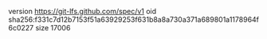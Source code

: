 version https://git-lfs.github.com/spec/v1
oid sha256:f331c7d12b7153f51a63929253f631b8a8a730a371a689801a1178964f6c0227
size 17006
